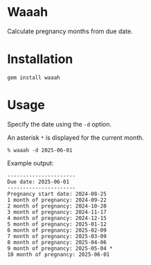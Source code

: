 # Waaah

Calculate pregnancy months from due date.

# Installation

```
gem install waaah
```

# Usage

Specify the date using the `-d` option.

An asterisk `*` is displayed for the current month.

```
% waaah -d 2025-06-01
```
Example output:
```
----------------------
Due date: 2025-06-01
----------------------
Pregnancy start date: 2024-08-25
1 month of pregnancy: 2024-09-22
2 month of pregnancy: 2024-10-20
3 month of pregnancy: 2024-11-17
4 month of pregnancy: 2024-12-15
5 month of pregnancy: 2025-01-12
6 month of pregnancy: 2025-02-09
7 month of pregnancy: 2025-03-09
8 month of pregnancy: 2025-04-06
9 month of pregnancy: 2025-05-04 *
10 month of pregnancy: 2025-06-01
```
